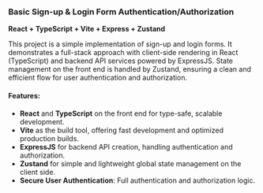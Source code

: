 <h3>Basic Sign-up & Login Form Authentication/Authorization</h3>

<p><strong>React + TypeScript + Vite + Express + Zustand</strong></p>

<p>This project is a simple implementation of sign-up and login forms. It demonstrates a full-stack approach with client-side rendering in React (TypeScript) and backend API services powered by ExpressJS. 
  State management on the front end is handled by Zustand, ensuring a clean and efficient flow for user authentication and authorization.</p>

<h4>Features:</h4>
<ul>
  <li><strong>React</strong> and <strong>TypeScript</strong> on the front end for type-safe, scalable development.</li>
  <li><strong>Vite</strong> as the build tool, offering fast development and optimized production builds.</li>
  <li><strong>ExpressJS</strong> for backend API creation, handling authentication and authorization.</li>
  <li><strong>Zustand</strong> for simple and lightweight global state management on the client side.</li>
  <li><strong>Secure User Authentication</strong>: Full authentication and authorization logic.</li>
</ul>
